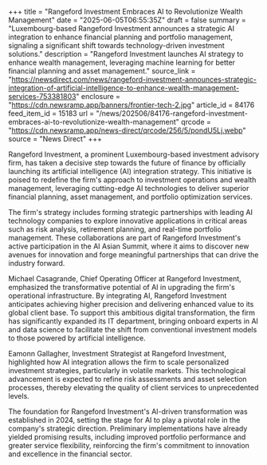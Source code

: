 +++
title = "Rangeford Investment Embraces AI to Revolutionize Wealth Management"
date = "2025-06-05T06:55:35Z"
draft = false
summary = "Luxembourg-based Rangeford Investment announces a strategic AI integration to enhance financial planning and portfolio management, signaling a significant shift towards technology-driven investment solutions."
description = "Rangeford Investment launches AI strategy to enhance wealth management, leveraging machine learning for better financial planning and asset management."
source_link = "https://newsdirect.com/news/rangeford-investment-announces-strategic-integration-of-artificial-intelligence-to-enhance-wealth-management-services-753381803"
enclosure = "https://cdn.newsramp.app/banners/frontier-tech-2.jpg"
article_id = 84176
feed_item_id = 15183
url = "/news/202506/84176-rangeford-investment-embraces-ai-to-revolutionize-wealth-management"
qrcode = "https://cdn.newsramp.app/news-direct/qrcode/256/5/pondU5Lj.webp"
source = "News Direct"
+++

<p>Rangeford Investment, a prominent Luxembourg-based investment advisory firm, has taken a decisive step towards the future of finance by officially launching its artificial intelligence (AI) integration strategy. This initiative is poised to redefine the firm's approach to investment operations and wealth management, leveraging cutting-edge AI technologies to deliver superior financial planning, asset management, and portfolio optimization services.</p><p>The firm's strategy includes forming strategic partnerships with leading AI technology companies to explore innovative applications in critical areas such as risk analysis, retirement planning, and real-time portfolio management. These collaborations are part of Rangeford Investment's active participation in the AI Asian Summit, where it aims to discover new avenues for innovation and forge meaningful partnerships that can drive the industry forward.</p><p>Michael Casagrande, Chief Operating Officer at Rangeford Investment, emphasized the transformative potential of AI in upgrading the firm's operational infrastructure. By integrating AI, Rangeford Investment anticipates achieving higher precision and delivering enhanced value to its global client base. To support this ambitious digital transformation, the firm has significantly expanded its IT department, bringing onboard experts in AI and data science to facilitate the shift from conventional investment models to those powered by artificial intelligence.</p><p>Eamonn Gallagher, Investment Strategist at Rangeford Investment, highlighted how AI integration allows the firm to scale personalized investment strategies, particularly in volatile markets. This technological advancement is expected to refine risk assessments and asset selection processes, thereby elevating the quality of client services to unprecedented levels.</p><p>The foundation for Rangeford Investment's AI-driven transformation was established in 2024, setting the stage for AI to play a pivotal role in the company's strategic direction. Preliminary implementations have already yielded promising results, including improved portfolio performance and greater service flexibility, reinforcing the firm's commitment to innovation and excellence in the financial sector.</p>